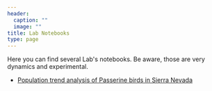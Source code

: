 ```yaml
---
header:
  caption: ""
  image: ""
title: Lab Notebooks
type: page
---
```


Here you can find several Lab's notebooks. Be aware, those are very dynamics and experimental. 

- [Population trend analysis of Passerine birds in Sierra Nevada](https://ajpelu.github.io/booksn_dispersantes/)

